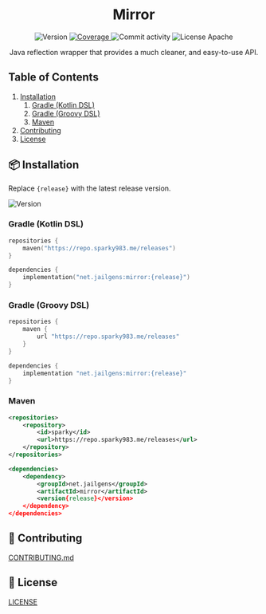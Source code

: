 <h1 align="center">Mirror</h1>

<p align="center">
    <img src="https://img.shields.io/github/v/release/jailgens/mirror?display_name=release&label=Release&style=flat-square&color=12bed3&labelColor=06222b" alt="Version">
    <a href="https://app.codecov.io/gh/jailgens/mirror">
        <img src="https://img.shields.io/codecov/c/github/jailgens/mirror?label=Coverage&style=flat-square&color=12bed3&labelColor=06222b" alt="Coverage">
    </a>
    <img src="https://img.shields.io/github/commit-activity/m/jailgens/mirror?label=Commits&style=flat-square&color=12bed3&labelColor=06222b" alt="Commit activity">
    <img src="https://img.shields.io/github/license/jailgens/mirror?label=License&style=flat-square&color=12bed3&labelColor=06222b" alt="License Apache">
</p>

<p align="center">
    Java reflection wrapper that provides a much cleaner, and easy-to-use API.
</p>

## Table of Contents

1. [Installation](#-installation)
    1. [Gradle (Kotlin DSL)](#gradle-kotlin-dsl)
    2. [Gradle (Groovy DSL)](#gradle-groovy-dsl)
    3. [Maven](#maven)
2. [Contributing](#-contributing)
3. [License](#-license)

## 📦 Installation

Replace `{release}` with the latest release version.

<img src="https://img.shields.io/github/v/release/jailgens/mirror?display_name=release&label=Release&style=flat-square&color=12bed3&labelColor=06222b" alt="Version">

### Gradle (Kotlin DSL)

```kotlin
repositories {
    maven("https://repo.sparky983.me/releases")
}

dependencies {
    implementation("net.jailgens:mirror:{release}")
}
```

### Gradle (Groovy DSL)

```groovy
repositories {
    maven {
        url "https://repo.sparky983.me/releases"
    }
}

dependencies {
    implementation "net.jailgens:mirror:{release}"
}
```

### Maven

```xml
<repositories>
    <repository>
        <id>sparky</id>
        <url>https://repo.sparky983.me/releases</url>
    </repository>
</repositories>

<dependencies>
    <dependency>
        <groupId>net.jailgens</groupId>
        <artifactId>mirror</artifactId>
        <version{release}</version>
    </dependency>
</dependencies>
```

## 🤝 Contributing

[CONTRIBUTING.md](CONTRIBUTING.md)

## 📝 License

[LICENSE](LICENSE)
